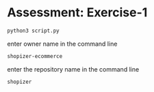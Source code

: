 # Assessment: Exercise-1

```bash
python3 script.py
```

enter owner name in the command line

```bash
shopizer-ecommerce
```

enter the repository name in the command line

```bash
shopizer
```
